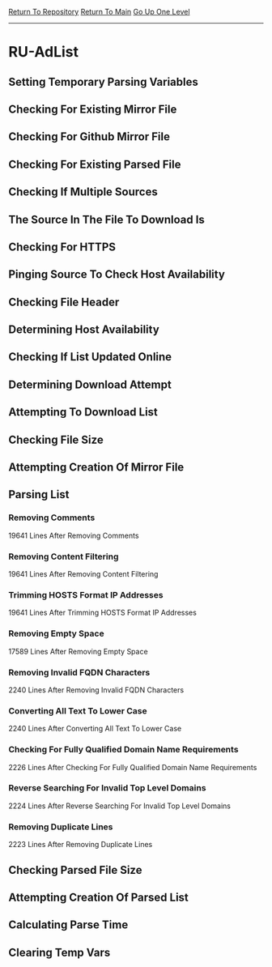 [Return To Repository](https://github.com/deathbybandaid/piholeparser/)
[Return To Main](https://github.com/deathbybandaid/piholeparser/blob/master/RecentRunLogs/Mainlog.md)
[Go Up One Level](https://github.com/deathbybandaid/piholeparser/blob/master/RecentRunLogs/TopLevelScripts/30-Processing-External-Blacklists.md)
____________________________________
# RU-AdList
## Setting Temporary Parsing Variables
## Checking For Existing Mirror File
## Checking For Github Mirror File
## Checking For Existing Parsed File
## Checking If Multiple Sources
## The Source In The File To Download Is
## Checking For HTTPS
## Pinging Source To Check Host Availability
## Checking File Header
## Determining Host Availability
## Checking If List Updated Online
## Determining Download Attempt
## Attempting To Download List
## Checking File Size
## Attempting Creation Of Mirror File
## Parsing List
### Removing Comments
19641 Lines After Removing Comments
### Removing Content Filtering
19641 Lines After Removing Content Filtering
### Trimming HOSTS Format IP Addresses
19641 Lines After Trimming HOSTS Format IP Addresses
### Removing Empty Space
17589 Lines After Removing Empty Space
### Removing Invalid FQDN Characters
2240 Lines After Removing Invalid FQDN Characters
### Converting All Text To Lower Case
2240 Lines After Converting All Text To Lower Case
### Checking For Fully Qualified Domain Name Requirements
2226 Lines After Checking For Fully Qualified Domain Name Requirements
### Reverse Searching For Invalid Top Level Domains
2224 Lines After Reverse Searching For Invalid Top Level Domains
### Removing Duplicate Lines
2223 Lines After Removing Duplicate Lines
## Checking Parsed File Size
## Attempting Creation Of Parsed List
## Calculating Parse Time
## Clearing Temp Vars
